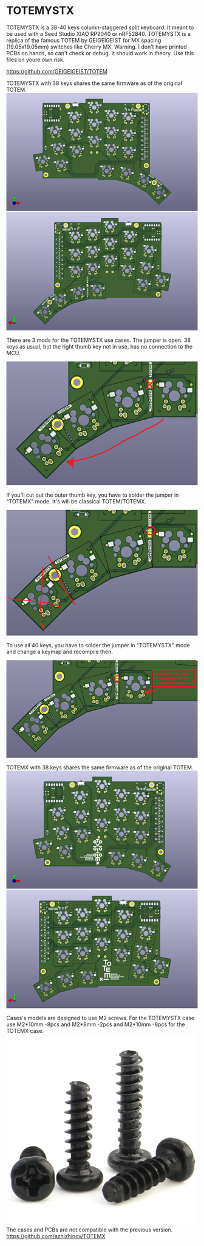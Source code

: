 # TOTEMYSTX
TOTEMYSTX is a 38-40 keys column-staggered split keyboard. It meant to be used with a Seed Studio XIAO RP2040 or nRF52840.
TOTEMYSTX is a replica of the famous TOTEM by GEIGEIGEIST for MX spacing (19.05x19.05mm) switches like Cherry MX.
Warning. I don't have printed PCBs on hands, so can't check or debug. It should work in theory. Use this files on youre own risk. 

https://github.com/GEIGEIGEIST/TOTEM

TOTEMYSTX with 38 keys shares the same firmware as of the original TOTEM.
![image](./Pictures/20250812.AZHIZHINOV.TOTEMYSTX.00.jpg)
![image](./Pictures/20250812.AZHIZHINOV.TOTEMYSTX.01.jpg)

There are 3 mods for the TOTEMYSTX use cases.
The jumper is open. 38 keys as usual, but the right thumb key not in use, has no connection to the MCU.

![image](./Pictures/20250902.AZHIZHINOV.TOTEMYSTX.00.png)

If you'll cut out the outer thumb key, you have to solder the jumper in "TOTEMX" mode. It's will be classical TOTEM/TOTEMX.

![image](./Pictures/20250902.AZHIZHINOV.TOTEMYSTX.01.png)

To use all 40 keys, you have to solder the jumper in "TOTEMYSTX" mode and change a keymap and recompile then.

![image](./Pictures/20250902.AZHIZHINOV.TOTEMYSTX.02.png)

TOTEMX with 38 keys shares the same firmware as of the original TOTEM.
![image](./Pictures/20250812.AZHIZHINOV.TOTEMX.00.jpg)
![image](./Pictures/20250812.AZHIZHINOV.TOTEMX.01.jpg)

Cases's models are designed to use M2 screws. For the TOTEMYSTX case use M2\*10mm -8pcs and M2\*8mm -2pcs and M2\*10mm -8pcs for the TOTEMX case.
![image](./Pictures/20250814.SCREW.M2.00.jpg)
The cases and PCBs are not compatible with the previous version. https://github.com/azhizhinov/TOTEMX
